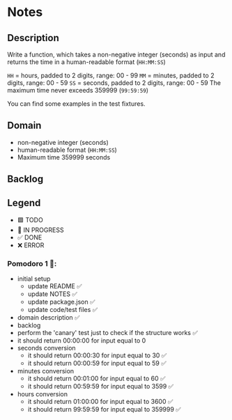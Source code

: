 # Notes

## Description

Write a function, which takes a non-negative integer (seconds) as input and returns the time in a human-readable format (`HH:MM:SS`)

`HH` = hours, padded to 2 digits, range: 00 - 99
`MM` = minutes, padded to 2 digits, range: 00 - 59
`SS` = seconds, padded to 2 digits, range: 00 - 59
The maximum time never exceeds 359999 (`99:59:59`)

You can find some examples in the test fixtures.

## Domain

- non-negative integer (seconds)
- human-readable format (`HH:MM:SS`)
- Maximum time 359999 seconds

## Backlog

## Legend

- 🟩 TODO
- 🚧 IN PROGRESS
- ✅ DONE
- ❌ ERROR

### Pomodoro 1 🍅:

- initial setup
  - update README ✅
  - update NOTES ✅
  - update package.json ✅
  - update code/test files ✅
- domain description ✅
- backlog
- perform the 'canary' test just to check if the structure works ✅
- it should return 00:00:00 for input equal to 0 
- seconds conversion
  - it should return 00:00:30 for input equal to 30 ✅
  - it should return 00:00:59 for input equal to 59 ✅
- minutes conversion
  - it should return 00:01:00 for input equal to 60 ✅
  - it should return 00:59:59 for input equal to 3599 ✅
- hours conversion
  - it should return 01:00:00 for input equal to 3600 ✅
  - it should return 99:59:59 for input equal to 359999 ✅